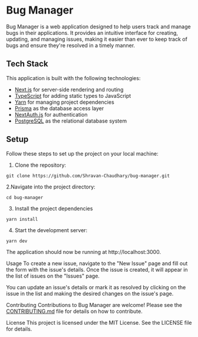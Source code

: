 # Bug Manager

Bug Manager is a web application designed to help users track and manage bugs in their applications. It provides an intuitive interface for creating, updating, and managing issues, making it easier than ever to keep track of bugs and ensure they're resolved in a timely manner.

## Tech Stack

This application is built with the following technologies:

- [Next.js](https://nextjs.org/) for server-side rendering and routing
- [TypeScript](https://www.typescriptlang.org/) for adding static types to JavaScript
- [Yarn](https://yarnpkg.com/) for managing project dependencies
- [Prisma](https://www.prisma.io/) as the database access layer
- [NextAuth.js](https://next-auth.js.org/) for authentication
- [PostgreSQL](https://www.postgresql.org/) as the relational database system

## Setup

Follow these steps to set up the project on your local machine:

1. Clone the repository:

```shell
git clone https://github.com/Shravan-Chaudhary/bug-manager.git
```

2.Navigate into the project directory:

```shell
cd bug-manager
```

3. Install the project dependencies

```shell
yarn install
```

4. Start the development server:

```shell
yarn dev
```

The application should now be running at http://localhost:3000.

Usage
To create a new issue, navigate to the "New Issue" page and fill out the form with the issue's details. Once the issue is created, it will appear in the list of issues on the "Issues" page.

You can update an issue's details or mark it as resolved by clicking on the issue in the list and making the desired changes on the issue's page.

Contributing
Contributions to Bug Manager are welcome! Please see the [CONTRIBUTING.md](CONTRIBUTING.md) file for details on how to contribute.

License
This project is licensed under the MIT License. See the LICENSE file for details.
